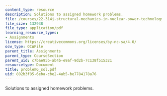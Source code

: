 ```yaml
---
content_type: resource
description: Solutions to assigned homework problems.
file: /courses/22-314j-structural-mechanics-in-nuclear-power-technology-fall-2006/802b3f856ebacbe24ab5be7784178a76_problem6_sol.pdf
file_size: 132938
file_type: application/pdf
learning_resource_types:
- Assignments
license: https://creativecommons.org/licenses/by-nc-sa/4.0/
ocw_type: OCWFile
parent_title: Assignments
parent_type: CourseSection
parent_uid: c7bae95b-ab4b-e9af-9d2b-7c138f515321
resourcetype: Document
title: problem6_sol.pdf
uid: 802b3f85-6eba-cbe2-4ab5-be7784178a76
---
```

Solutions to assigned homework problems.